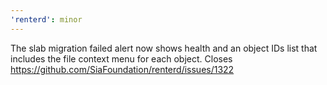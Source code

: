 ```yaml
---
'renterd': minor
---
```


The slab migration failed alert now shows health and an object IDs list that includes the file context menu for each object. Closes https://github.com/SiaFoundation/renterd/issues/1322
